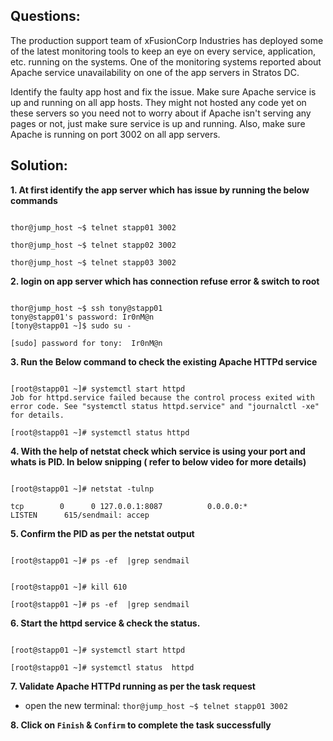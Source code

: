 

## Questions:

The production support team of xFusionCorp Industries has deployed some of the latest monitoring tools to keep an eye on every service, application, etc. running on the systems. One of the monitoring systems reported about Apache service unavailability on one of the app servers in Stratos DC.



Identify the faulty app host and fix the issue. Make sure Apache service is up and running on all app hosts. They might not hosted any code yet on these servers so you need not to worry about if Apache isn't serving any pages or not, just make sure service is up and running. Also, make sure Apache is running on port 3002 on all app servers.


## Solution: 

**1. At first identify the app server which has issue by running the below commands**

```

thor@jump_host ~$ telnet stapp01 3002

thor@jump_host ~$ telnet stapp02 3002

thor@jump_host ~$ telnet stapp03 3002
```

**2. login on app server which has connection refuse error & switch to root**  

```

thor@jump_host ~$ ssh tony@stapp01
tony@stapp01's password: Ir0nM@n
[tony@stapp01 ~]$ sudo su -

[sudo] password for tony:  Ir0nM@n
```

**3. Run the Below command to check the existing Apache HTTPd service**    

```

[root@stapp01 ~]# systemctl start httpd
Job for httpd.service failed because the control process exited with error code. See "systemctl status httpd.service" and "journalctl -xe" for details.

[root@stapp01 ~]# systemctl status httpd
```

**4. With the help of  netstat check which service is using your port and whats is PID. In below snipping ( refer to  below video for more details)**

```

[root@stapp01 ~]# netstat -tulnp

tcp        0      0 127.0.0.1:8087          0.0.0.0:*               LISTEN      615/sendmail: accep
```

**5. Confirm the PID as per  the netstat output**

```

[root@stapp01 ~]# ps -ef  |grep sendmail


[root@stapp01 ~]# kill 610

[root@stapp01 ~]# ps -ef  |grep sendmail
```

**6.  Start the httpd service & check the status.**

```

[root@stapp01 ~]# systemctl start httpd

[root@stapp01 ~]# systemctl status  httpd
```

**7.  Validate Apache HTTPd running  as per the task request**
 
- open the new terminal:
`thor@jump_host ~$ telnet stapp01 3002`


**8.  Click on `Finish` & `Confirm` to complete the task successfully**